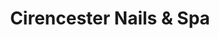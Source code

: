 ---
title: "Cirencester Nails & Spa"
url: /cirencester/cirencester-nails-und-spa/
shop: Kosmetik
---